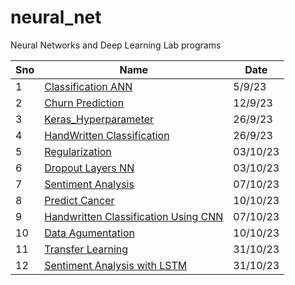 # neural_net
Neural Networks and Deep Learning Lab  programs

|Sno|Name|Date|
|--|--|--|
|1|[Classification ANN](1_ANN_Cancer.ipynb)|5/9/23|
|2|[Churn Prediction](2_Churn%20Prediction%20using%20ANN.ipynb)|12/9/23|
|3|[Keras_Hyperparameter](3_Keras_Hyperparameter.ipynb)|26/9/23|
|4|[HandWritten Classification](4_HandWritten%20Classification.ipynb)|26/9/23|
|5|[Regularization](5_Regularization.ipynb)|03/10/23|
|6|[Dropout Layers NN](6_dropout_layers.ipynb)|03/10/23|
|7|[Sentiment Analysis](8_sentiment.ipynb)|07/10/23|
|8|[Predict Cancer](7_predict_cancer.ipynb)|10/10/23|
|9|[Handwritten Classification Using CNN](9_handwritten_cnn.ipynb)|07/10/23|
|10|[Data Agumentation](/10_data_aug.ipynb)|10/10/23|
|11|[Transfer Learning](11_transfer.ipynb)|31/10/23|
|12|[Sentiment Analysis with LSTM](12_SentimentLSTM.ipynb)|31/10/23|
